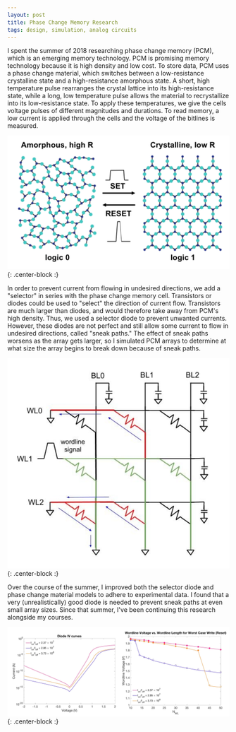 ```yaml
---
layout: post
title: Phase Change Memory Research
tags: design, simulation, analog circuits
---
```


I spent the summer of 2018 researching phase change memory (PCM), which is an emerging memory technology. PCM is promising memory technology because it is high density and low cost. To store data, PCM uses a phase change material, which switches between a low-resistance crystalline state and a high-resistance amorphous state. A short, high temperature pulse rearranges the crystal lattice into its high-resistance state, while a long, low temperature pulse allows the material to recrystallize into its low-resistance state. To apply these temperatures, we give the cells voltage pulses of different magnitudes and durations. To read memory, a low current is applied through the cells and the voltage of the bitlines is measured. 

![pcm](/img/phase-change-material.png){: .center-block :}

In order to prevent current from flowing in undesired directions, we add a "selector" in series with the phase change memory cell. Transistors or diodes could be used to "select" the direction of current flow. Transistors are much larger than diodes, and would therefore take away from PCM's high density. Thus, we used a selector diode to prevent unwanted currents. However, these diodes are not perfect and still allow some current to flow in undesired directions, called "sneak paths." The effect of sneak paths worsens as the array gets larger, so I simulated PCM arrays to determine at what size the array begins to break down because of sneak paths.

![sneak-paths](/img/sneak-paths.png){: .center-block :}

Over the course of the summer, I improved both the selector diode and phase change material models to adhere to experimental data. I found that a very (unrealistically) good diode is needed to prevent sneak paths at even small array sizes. Since that summer, I've been continuing this research alongside my courses.

![selector-diode](/img/selector-diode.png){: .center-block :}
